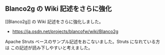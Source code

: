 ##  Blanco2g の Wiki 記述をさらに強化

[[Blanco2g]] の Wiki 記述をさらに強化しました。


*  https://ja.osdn.net/projects/blancofw/wiki/Blanco2g


Apache Struts ベースのサンプル記述をおこないました。Struts になれている方は この記述が読み下しやすいと考えました。


